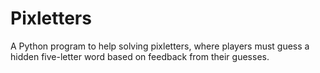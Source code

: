 # Pixletters
A Python program to help solving pixletters, where players must guess a hidden five-letter word based on feedback from their guesses.
